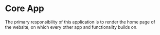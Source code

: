 # Core App

The primary responsibility of this application is to render the home page of the website, 
on which every other app and functionality builds on.